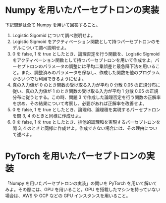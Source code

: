 # Numpy を用いたパーセプトロンの実装

下記問題は全て Numpy を用いて回答すること。

1. Logistic Sigomid について調べ説明せよ。
2. Logistic Sigmoid をアクティベーション関数として持つパーセプトロンのモデルについて調べ説明せよ。
3. 0 を false, 1 を true としたとき、論理否定を行う関数を、Logistic Sigmoid をアクティベーション関数として持つパーセプトロンを用いて作成せよ。パーセプトロンのパラメータの調整には平均二乗誤差と最急降下法を用いること。また、調整済みのパラメータを保存し、作成した関数を他のプログラムからいつでも利用できるようにせよ。
4. 真の入力値が 0 のとき関数の受け取る入力が平均 0 分散 0.05 の正規分布に従い、真の入力値が 1 のとき関数の受け取る入力が平均 1 分散 0.05 の正規分布に従うとする。この時、問題 3 で作成した論理否定を行う関数の正解率を求め、その結果について考察し、必要があれば正解率を改善せよ。
5. 0 を false, 1 を true としたとき、論理和、論理積を実現するパーセプトロンを問 3, 4 のときと同様に作成せよ。
6. 0 を false, 1 を true としたとき、排他的論理和を実現するパーセプトロンを問 3, 4 のときと同様に作成せよ。作成できない場合には、その理由について述べよ。

# PyTorch を用いたパーセプトロンの実装

「Numpy を用いたパーセプトロンの実装」の問いを PyTorch を用いて解いてみよ。その際には、GPU を用いること。GPU を搭載したマシンを持っていない場合は、AWS や GCP などの GPU インスタンスを用いること。
